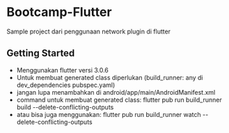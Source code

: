 # Bootcamp-Flutter

Sample project dari penggunaan network plugin di flutter

## Getting Started
- Menggunakan flutter versi 3.0.6
- Untuk membuat generated class diperlukan (build_runner: any di dev_dependencies pubspec.yaml)
- jangan lupa menambahkan <uses-permission android:name="android.permission.INTERNET"></uses-permission> di android/app/main/AndroidManifest.xml
- command untuk membuat generated class: flutter pub run build_runner build --delete-conflicting-outputs
- atau bisa juga menggunakan: flutter pub run build_runner watch --delete-conflicting-outputs

